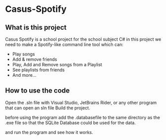 # Casus-Spotify

## What is this project

Casus Spotify is a school project for the school subject C#
in this project we need to make a Spotify-like command line tool which can:
- Play songs
- Add & remove friends
- Play, Add and Remove songs from a Playlist
- See playlists from friends
- And more...

## How to use the code
Open the .sln file with Visual Studio, JetBrains Rider, or any other program that can open an sln file Build the project.

before using the program add the .databasefile to the same directory as the .exe file so that the SQLite Database could be used for the data.

and run the program and see how it works.
